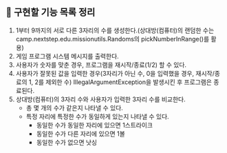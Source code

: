 ## 📍 구현할 기능 목록 정리

1. 1부터 9까지의 서로 다른 3자리의 수를 생성한다.(상대방(컴퓨터)의 랜덤한 수는 camp.nextstep.edu.missionutils.Randoms의 pickNumberInRange()를 활용)
2. 게임 프로그램 시스템 메시지를 출력한다.
3. 사용자가 숫자를 맞춘 경우, 프로그램을 재시작/종료(1/2) 할 수 있다.
4. 사용자가 잘못된 값을 입력한 경우(3자리가 아닌 수, 0을 입력했을 경우, 재시작/종료의 1, 2를 제외한 수) IllegalArgumentException을 발생시킨 후 프로그램은 종료된다.
5. 상대방(컴퓨터)의 3자리 수와 사용자가 입력한 3자리 수를 비교한다.
    - 총 몇 개의 수가 같은지 나타낼 수 있다.
    - 특정 자리에 특정한 수가 동일하게 있는지 나타낼 수 있다.
        - 동일한 수가 동일한 자리에 있으면 1스트라이크
        - 동일한 수가 다른 자리에 있으면 1볼
        - 동일한 수가 없으면 낫싱